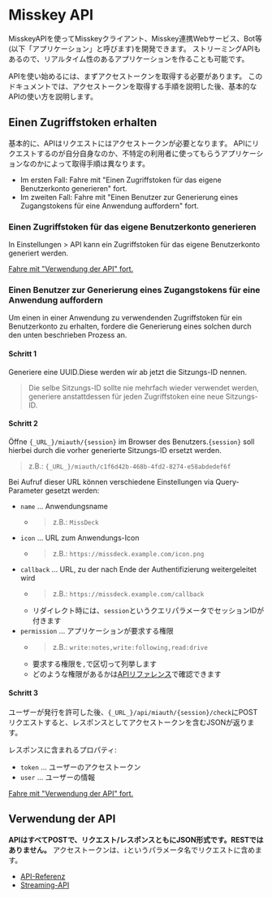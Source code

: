 # Misskey API

MisskeyAPIを使ってMisskeyクライアント、Misskey連携Webサービス、Bot等(以下「アプリケーション」と呼びます)を開発できます。 ストリーミングAPIもあるので、リアルタイム性のあるアプリケーションを作ることも可能です。

APIを使い始めるには、まずアクセストークンを取得する必要があります。 このドキュメントでは、アクセストークンを取得する手順を説明した後、基本的なAPIの使い方を説明します。

## Einen Zugriffstoken erhalten
基本的に、APIはリクエストにはアクセストークンが必要となります。 APIにリクエストするのが自分自身なのか、不特定の利用者に使ってもらうアプリケーションなのかによって取得手順は異なります。

* Im ersten Fall: Fahre mit "Einen Zugriffstoken für das eigene Benutzerkonto generieren" fort.
* Im zweiten Fall: Fahre mit "Einen Benutzer zur Generierung eines Zugangstokens für eine Anwendung auffordern" fort.

### Einen Zugriffstoken für das eigene Benutzerkonto generieren
In Einstellungen > API kann ein Zugriffstoken für das eigene Benutzerkonto generiert werden.

[Fahre mit "Verwendung der API" fort.](#APIの使い方)

### Einen Benutzer zur Generierung eines Zugangstokens für eine Anwendung auffordern
Um einen in einer Anwendung zu verwendenden Zugriffstoken für ein Benutzerkonto zu erhalten, fordere die Generierung eines solchen durch den unten beschrieben Prozess an.

#### Schritt 1

Generiere eine UUID.Diese werden wir ab jetzt die Sitzungs-ID nennen.

> Die selbe Sitzungs-ID sollte nie mehrfach wieder verwendet werden, generiere anstattdessen für jeden Zugriffstoken eine neue Sitzungs-ID.

#### Schritt 2

Öffne `{_URL_}/miauth/{session}` im Browser des Benutzers.`{session}` soll hierbei durch die vorher generierte Sitzungs-ID ersetzt werden.
> z.B.: `{_URL_}/miauth/c1f6d42b-468b-4fd2-8274-e58abdedef6f`

Bei Aufruf dieser URL können verschiedene Einstellungen via Query-Parameter gesetzt werden:
* `name` ... Anwendungsname
    * > z.B.: `MissDeck`
* `icon` ... URL zum Anwendungs-Icon
    * > z.B.: `https://missdeck.example.com/icon.png`
* `callback` ... URL, zu der nach Ende der Authentifizierung weitergeleitet wird
    * > z.B.: `https://missdeck.example.com/callback`
    * リダイレクト時には、`session`というクエリパラメータでセッションIDが付きます
* `permission` ... アプリケーションが要求する権限
    * > z.B.: `write:notes,write:following,read:drive`
    * 要求する権限を`,`で区切って列挙します
    * どのような権限があるかは[APIリファレンス](/api-doc)で確認できます

#### Schritt 3
ユーザーが発行を許可した後、`{_URL_}/api/miauth/{session}/check`にPOSTリクエストすると、レスポンスとしてアクセストークンを含むJSONが返ります。

レスポンスに含まれるプロパティ:
* `token` ... ユーザーのアクセストークン
* `user` ... ユーザーの情報

[Fahre mit "Verwendung der API" fort.](#APIの使い方)

## Verwendung der API
**APIはすべてPOSTで、リクエスト/レスポンスともにJSON形式です。RESTではありません。** アクセストークンは、`i`というパラメータ名でリクエストに含めます。

* [API-Referenz](/api-doc)
* [Streaming-API](./stream)
